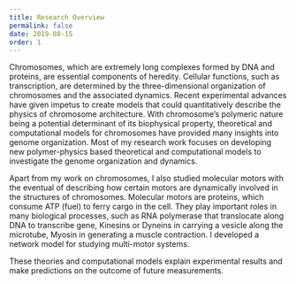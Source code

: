 ```yaml
---
title: Research Overview
permalink: false
date: 2019-08-15
order: 1
---
```


Chromosomes, which are extremely long complexes formed by DNA and proteins, are essential components of heredity. Cellular functions, such as transcription, are determined by the three-dimensional organization of chromosomes and the associated dynamics. Recent experimental advances have given impetus to create models that could quantitatively describe the physics of chromosome architecture. With chromosome’s polymeric nature being a potential determinant of its biophysical property, theoretical and computational models for chromosomes have provided many insights into genome organization. Most of my research work focuses on developing new polymer-physics based theoretical and computational models to investigate the genome organization and dynamics.

Apart from my work on chromosomes, I also studied molecular motors with the eventual of describing how certain motors are dynamically involved in the structures of chromosomes. Molecular motors are proteins, which consume ATP (fuel) to ferry cargo in the cell. They play important roles in many biological processes, such as RNA polymerase that translocate along DNA to transcribe gene, Kinesins or Dyneins in carrying a vesicle along the microtube, Myosin in generating a muscle contraction. I developed a network model for studying multi-motor systems.

These theories and computational models explain experimental results and make predictions on the outcome of future measurements.
